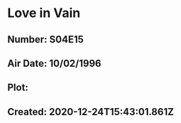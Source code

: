 # Love in Vain
## Number: S04E15
## Air Date: 10/02/1996
## Plot: 
## Created: 2020-12-24T15:43:01.861Z